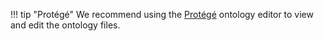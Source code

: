 !!! tip "Protégé"
    We recommend using the [Protégé](https://protege.stanford.edu/) ontology editor to view and edit the ontology files.

